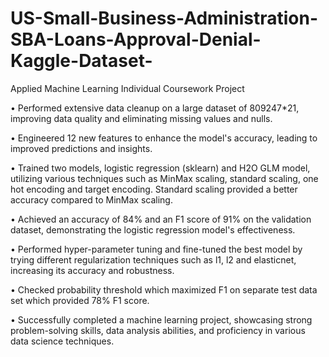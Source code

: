 # US-Small-Business-Administration-SBA-Loans-Approval-Denial-Kaggle-Dataset-
Applied Machine Learning Individual Coursework Project

• Performed extensive data cleanup on a large dataset of 809247*21, improving data quality and eliminating missing values and nulls.

• Engineered 12 new features to enhance the model's accuracy, leading to improved predictions and insights.

• Trained two models, logistic regression (sklearn) and H2O GLM model, utilizing various techniques such as MinMax scaling, standard scaling, one hot encoding and target encoding. Standard scaling provided a better accuracy compared to MinMax scaling.

• Achieved an accuracy of 84% and an F1 score of 91% on the validation dataset, demonstrating the logistic regression model's effectiveness.

• Performed hyper-parameter tuning and fine-tuned the best model by trying different regularization techniques such as l1, l2 and elasticnet, increasing its accuracy and robustness.

• Checked probability threshold which maximized F1 on separate test data set which provided 78% F1 score.

• Successfully completed a machine learning project, showcasing strong problem-solving skills, data analysis abilities, and proficiency in various data science techniques.
